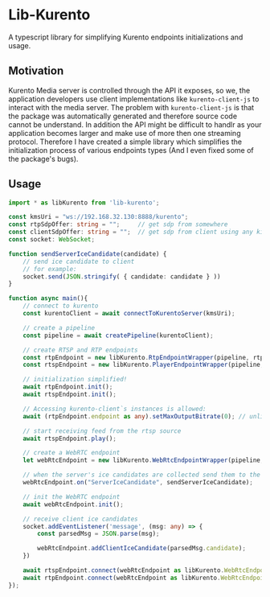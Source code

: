 # Lib-Kurento

A typescript library for simplifying Kurento endpoints initializations and usage.

## Motivation

Kurento Media server is controlled through the API it exposes, so we, the application developers use client implementations like `kurento-client-js` to interact with the media server.
The problem with `kurento-client-js` is that the package was automatically generated and therefore source code cannot be understand. In addition the API might be difficult to handlr as your application becomes larger and make use of more then one streaming protocol. Therefore I have created a simple library which simplifies the initialization process of various endpoints types (And I even fixed some of the package's bugs).

## Usage

```typescript
import * as libKurento from 'lib-kurento';

const kmsUri = "ws://192.168.32.130:8888/kurento";
const rtpSdpOffer: string = "";     // get sdp from somewhere
const clientSdpOffer: string = "";  // get sdp from client using any kind of singling communication
const socket: WebSocket;

function sendServerIceCandidate(candidate) {
    // send ice candidate to client
    // for example:
    socket.send(JSON.stringify( { candidate: candidate } ))
}

function async main(){
    // connect to kurento
    const kurentoClient = await connectToKurentoServer(kmsUri);

    // create a pipeline
    const pipeline = await createPipeline(kurentoClient);

    // create RTSP and RTP endpoints
    const rtpEndpoint = new libKurento.RtpEndpointWrapper(pipeline, rtpSdpOffer);
    const rtspEndpoint = new libKurento.PlayerEndpointWrapper(pipeline, { uri: 'rtsp://192.168.1.100/stream1', networkCache: 0 /* low latency */ });

    // initialization simplified!
    await rtpEndpoint.init();
    await rtspEndpoint.init();

    // Accessing kurento-client`s instances is allowed:
    await (rtpEndpoint.endpoint as any).setMaxOutputBitrate(0); // unlimited bitrate

    // start receiving feed from the rtsp source
    await rtspEndpoint.play();

    // create a WebRTC endpoint
    let webRtcEndpoint = new libKurento.WebRtcEndpointWrapper(pipeline, clientSdpOffer);

    // when the server's ice candidates are collected send them to the client
    webRtcEndpoint.on("ServerIceCandidate", sendServerIceCandidate);

    // init the WebRTC endpoint
    await webRtcEndpoint.init();

    // receive client ice candidates
    socket.addEventListener('message', (msg: any) => {
        const parsedMsg = JSON.parse(msg);

        webRtcEndpoint.addClientIceCandidate(parsedMsg.candidate);
    })

    await rtspEndpoint.connect(webRtcEndpoint as libKurento.WebRtcEndpointWrapper);
    await rtpEndpoint.connect(webRtcEndpoint as libKurento.WebRtcEndpointWrapper);
});
```

